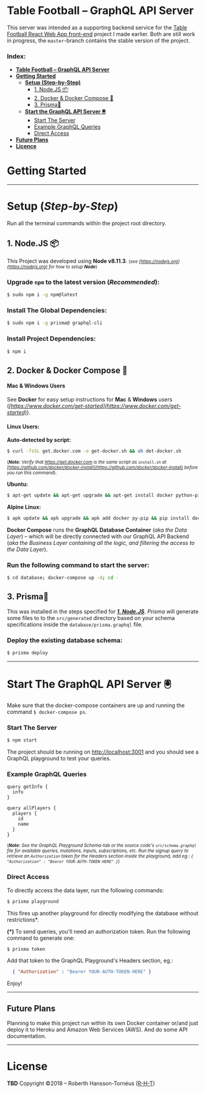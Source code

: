 # Table Football – GraphQL API Server
This server was intended as a supporting backend service for the [Table Football React Web App front-end](https://github.com/R-H-T/football) project I made earlier. Both are still work in progress, the `master`-branch contains the stable version of the project.

### Index:
  * **[Table Football – GraphQL API Server](#table-football-–-graphql-api-server)**
  * **[Getting Started](#getting-started)**
    * **[Setup (Step-by-Step)](#setup-step-by-step)**
      - [1. Node.JS 📦](#1-nodejs-📦)
      - [2. Docker & Docker Compose 🐳](#2-docker-&-docker-compose-🐳)
      - [3. Prisma🔺](#3-prisma🔺)
    * **[Start the GraphQL API Server 🖲](#start-the-graphql-api-server-🖲)**
      - [Start The Server](#start-the-server)
      - [Example GraphQL Queries](#example-graphql-queries)
      - [Direct Access](#direct-access)
  * **[Future Plans](#future-plans)**
  * **[Licence](#license)**

# Getting Started

---

# Setup (_Step-by-Step_)
Run all the terminal commands within the project root directory.

## 1. Node.JS 📦
This Project was developed using **Node v8.11.3**.
<small>(_see [https://nodejs.org](https://nodejs.org) for how to setup **Node**_)</small>
### Upgrade `npm` to the latest version (_Recommended_):
```sh
$ sudo npm i -g npm@latest
```
### Install The Global Dependencies:
```sh
$ sudo npm i -g prisma@ graphql-cli
```
### Install Project Dependencies:
```sh
$ npm i
```

## 2. Docker & Docker Compose 🐳

#### Mac & Windows Users
See **Docker** for easy setup instructions for **Mac** & **Windows** users (_[https://www.docker.com/get-started](https://www.docker.com/get-started)_).

#### Linux Users:

**Auto-detected by script:**
```sh
$ curl -fsSL get.docker.com -o get-docker.sh && sh det-docker.sh
```
<small>(_**Note:** Verify that https://get.docker.com is the same script as_ `install.sh` _at [https://github.com/docker/docker-install](https://github.com/docker/docker-install) before you run this command_).</small>

**Ubuntu:**
```sh
$ apt-get update && apt-get upgrade && apt-get install docker python-pip && pip install docker-compose
```

**Alpine Linux:**
```sh
$ apk update && apk upgrade && apk add docker py-pip && pip install docker-compose
```
**Docker Compose** runs the **GraphQL Database Container** (*aka the Data Layer*) – which will be directly connected with our GraphQL API Backend (*aka the Business Layer containing all the logic, and filtering the access to the Data Layer*).
### Run the following command to start the server:
```sh
$ cd database; docker-compose up -d; cd -
```

## 3. Prisma🔺
This was installed in the steps specified for _**[1. Node.JS](#node)**_. *Prisma* will generate some files to to the `src/generated` directory based on your schema specifications inside the `database/prisma.graphql` file.
### Deploy the existing database schema:
```sh
$ prisma deploy
```

---

# Start The GraphQL API Server 🖲
Make sure that the docker-compose containers are up and running the command `$ docker-compose ps`.

### Start The Server
```sh
$ npm start
```

The project should be running on [http://localhost:3001](http://localhost:3001) and you should see a GraphQL playground to test your queries.

### Example GraphQL Queries
```gql
query getInfo {
  info
}

query allPlayers {
  players {
    id
    name
  }
}
```
<small>(_**Note:** See the GraphQL Playground Schema-tab or the source code's `src/schema.graphql` file for available queries, mutations, inputs, subscriptions, etc. Run the signup query to retrieve an `Authorization` token for the Headers section inside the playground, add eg.: `{ "Authorization" : "Bearer YOUR-AUTH-TOKEN-HERE" }`_)</small>

### Direct Access
To directly access the data layer, run the following commands:
```sh
$ prisma playground
```
This fires up another playground for directly modifying the database without restrictions\*.

**(\*)** To send queries, you'll need an authorization token. Run the following command to generate one:
```sh
$ prisma token
```
Add that token to the GraphQL Playground's Headers section, eg.:
```json
  { "Authorization" : "Bearer YOUR-AUTH-TOKEN-HERE" }
```

Enjoy!

---

## Future Plans
Planning to make this project run within its own Docker container or/and just deploy it to Heroku and Amazon Web Services (AWS). And do some API documentation.

---

# License
**TBD**
Copyright ©2018 – Roberth Hansson-Tornéus ([R-H-T](github.com/R-H-T))
